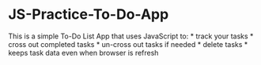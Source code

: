 # JS-Practice-To-Do-App

This is a simple To-Do List App that uses JavaScript to:
    * track your tasks
    * cross out completed tasks
    * un-cross out tasks if needed
    * delete tasks
    * keeps task data even when browser is refresh    
